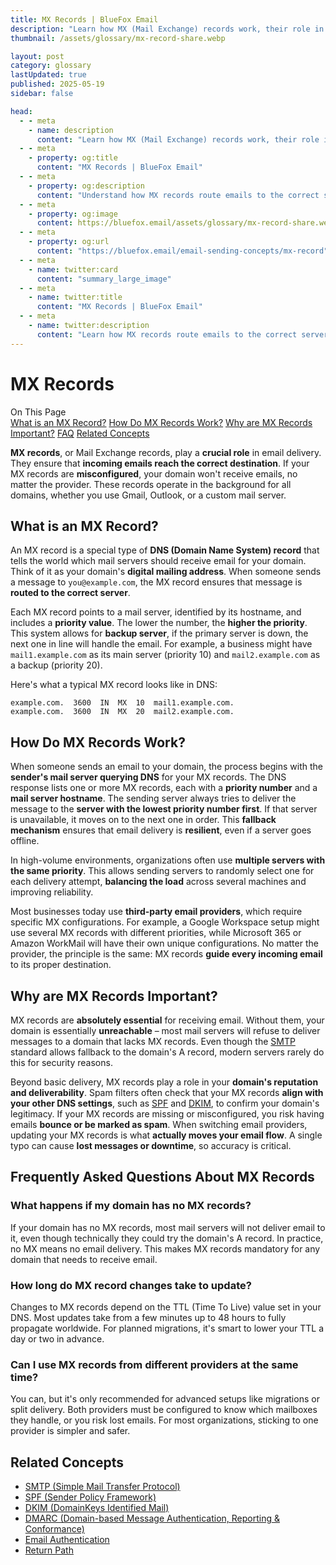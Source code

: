 ```yaml
---
title: MX Records | BlueFox Email
description: "Learn how MX (Mail Exchange) records work, their role in email delivery, and how they direct incoming messages to the correct mail servers."
thumbnail: /assets/glossary/mx-record-share.webp

layout: post
category: glossary
lastUpdated: true
published: 2025-05-19
sidebar: false

head:
  - - meta
    - name: description
      content: "Learn how MX (Mail Exchange) records work, their role in email delivery, and how they direct incoming messages to the correct mail servers."
  - - meta
    - property: og:title
      content: "MX Records | BlueFox Email"
  - - meta
    - property: og:description
      content: "Understand how MX records route emails to the correct servers and why they're essential for reliable email delivery."
  - - meta
    - property: og:image
      content: https://bluefox.email/assets/glossary/mx-record-share.webp
  - - meta
    - property: og:url
      content: "https://bluefox.email/email-sending-concepts/mx-record"
  - - meta
    - name: twitter:card
      content: "summary_large_image"
  - - meta
    - name: twitter:title
      content: "MX Records | BlueFox Email"
  - - meta
    - name: twitter:description
      content: "Learn how MX records route emails to the correct servers and why they're essential for reliable email delivery."
---
```


# MX Records

<div class="page-nav">
  <div class="page-nav-title">On This Page</div>
  <div class="page-nav-items">
    <a href="#what-is-mx-record">What is an MX Record?</a>
    <a href="#how-do-mx-records-work">How Do MX Records Work?</a>
    <a href="#why-are-mx-records-important">Why are MX Records Important?</a>
    <a href="#frequently-asked-questions-about-mx-records">FAQ</a>
    <a href="#related-concepts">Related Concepts</a>
  </div>
</div>

**MX records**, or Mail Exchange records, play a **crucial role** in email delivery. They ensure that **incoming emails reach the correct destination**. If your MX records are **misconfigured**, your domain won't receive emails, no matter the provider. These records operate in the background for all domains, whether you use Gmail, Outlook, or a custom mail server.

## <a id="what-is-mx-record"></a>What is an MX Record?

An MX record is a special type of **DNS (Domain Name System) record** that tells the world which mail servers should receive email for your domain. Think of it as your domain's **digital mailing address**. When someone sends a message to `you@example.com`, the MX record ensures that message is **routed to the correct server**.

Each MX record points to a mail server, identified by its hostname, and includes a **priority value**. The lower the number, the **higher the priority**. This system allows for **backup server**, if the primary server is down, the next one in line will handle the email. For example, a business might have `mail1.example.com` as its main server (priority 10) and `mail2.example.com` as a backup (priority 20).

Here's what a typical MX record looks like in DNS:

```
example.com.  3600  IN  MX  10  mail1.example.com.
example.com.  3600  IN  MX  20  mail2.example.com.
```

## <a id="how-do-mx-records-work"></a>How Do MX Records Work?

When someone sends an email to your domain, the process begins with the **sender's mail server querying DNS** for your MX records. The DNS response lists one or more MX records, each with a **priority number** and a **mail server hostname**. The sending server always tries to deliver the message to the **server with the lowest priority number first**. If that server is unavailable, it moves on to the next one in order. This **fallback mechanism** ensures that email delivery is **resilient**, even if a server goes offline.

In high-volume environments, organizations often use **multiple servers with the same priority**. This allows sending servers to randomly select one for each delivery attempt, **balancing the load** across several machines and improving reliability.

Most businesses today use **third-party email providers**, which require specific MX configurations. For example, a Google Workspace setup might use several MX records with different priorities, while Microsoft 365 or Amazon WorkMail will have their own unique configurations. No matter the provider, the principle is the same: MX records **guide every incoming email** to its proper destination.

## <a id="why-are-mx-records-important"></a>Why are MX Records Important?

MX records are **absolutely essential** for receiving email. Without them, your domain is essentially **unreachable** – most mail servers will refuse to deliver messages to a domain that lacks MX records. Even though the [SMTP](/email-sending-concepts/smtp) standard allows fallback to the domain's A record, modern servers rarely do this for security reasons.

Beyond basic delivery, MX records play a role in your **domain's reputation and deliverability**. Spam filters often check that your MX records **align with your other DNS settings**, such as [SPF](/email-sending-concepts/spf) and [DKIM](/email-sending-concepts/dkim), to confirm your domain's legitimacy. If your MX records are missing or misconfigured, you risk having emails **bounce or be marked as spam**. When switching email providers, updating your MX records is what **actually moves your email flow**. A single typo can cause **lost messages or downtime**, so accuracy is critical.

## <a id="frequently-asked-questions-about-mx-records"></a>Frequently Asked Questions About MX Records

<div class="mx-faq">

<div class="faq-item">
<h3 class="question">What happens if my domain has no MX records?</h3>
<div class="answer">
If your domain has no MX records, most mail servers will not deliver email to it, even though technically they could try the domain's A record. In practice, no MX means no email delivery. This makes MX records mandatory for any domain that needs to receive email.
</div>
</div>

<div class="faq-item">
<h3 class="question">How long do MX record changes take to update?</h3>
<div class="answer">
Changes to MX records depend on the TTL (Time To Live) value set in your DNS. Most updates take from a few minutes up to 48 hours to fully propagate worldwide. For planned migrations, it's smart to lower your TTL a day or two in advance.
</div>
</div>

<div class="faq-item">
<h3 class="question">Can I use MX records from different providers at the same time?</h3>
<div class="answer">
You can, but it's only recommended for advanced setups like migrations or split delivery. Both providers must be configured to know which mailboxes they handle, or you risk lost emails. For most organizations, sticking to one provider is simpler and safer.
</div>
</div>
</div>

## <a id="related-concepts"></a>Related Concepts

- [SMTP (Simple Mail Transfer Protocol)](/email-sending-concepts/smtp)
- [SPF (Sender Policy Framework)](/email-sending-concepts/spf)
- [DKIM (DomainKeys Identified Mail)](/email-sending-concepts/dkim)
- [DMARC (Domain-based Message Authentication, Reporting & Conformance)](/email-sending-concepts/dmarc)
- [Email Authentication](/email-sending-concepts/email-authentication)
- [Return Path](/email-sending-concepts/return-path)